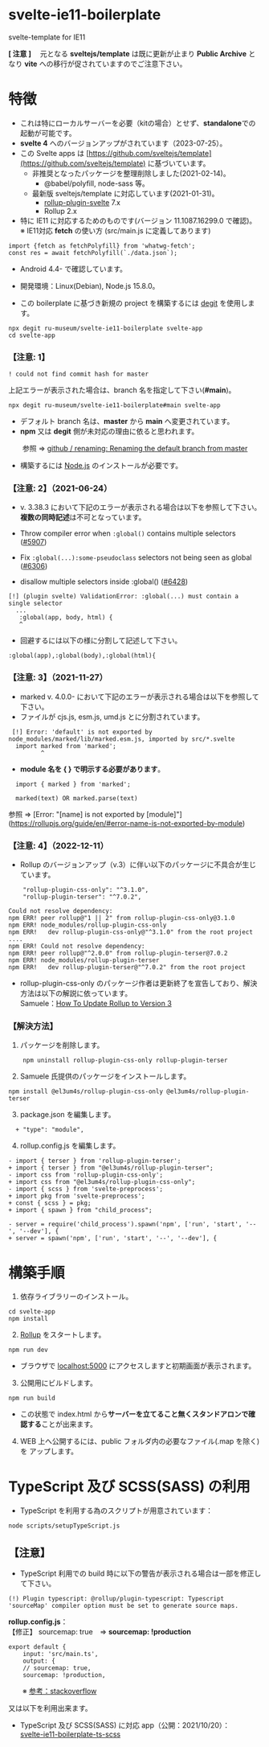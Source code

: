 # svelte-ie11-boilerplate
svelte-template for IE11  

**[ 注意 ]** 　元となる **sveltejs/template** は既に更新が止まり **Public Archive** となり **vite** への移行が促されていますのでご注意下さい。  
# 特徴
- これは特にローカルサーバーを必要（kitの場合）とせず、**standalone**での起動が可能です。
- **svelte 4** へのバージョンアップがされています（2023-07-25）。  
- この Svelte apps は [https://github.com/sveltejs/template](https://github.com/sveltejs/template) に基づいています。
  - 非推奨となったパッケージを整理削除しました(2021-02-14)。
     - @babel/polyfill, node-sass 等。
  - 最新版 sveltejs/template に対応しています(2021-01-31)。
     - [rollup-plugin-svelte](https://github.com/sveltejs/rollup-plugin-svelte/blob/master/CHANGELOG.md) 7.x  
     - Rollup 2.x
- 特に IE11 に対応するためのものです(バージョン 11.1087.16299.0 で確認)。  
※  IE11対応 **fetch** の使い方 (src/main.js に定義してあります) 
 ```
import {fetch as fetchPolyfill} from 'whatwg-fetch';  
const res = await fetchPolyfill(`./data.json`);
```
- Android 4.4- で確認しています。  

- 開発環境：Linux(Debian), Node.js 15.8.0。  

- この boilerplate に基づき新規の project を構築するには [degit](https://github.com/Rich-Harris/degit) を使用します。

```
npx degit ru-museum/svelte-ie11-boilerplate svelte-app
cd svelte-app
```

### 【注意: 1】
```
! could not find commit hash for master
```
上記エラーが表示された場合は、branch 名を指定して下さい(**#main**)。
```
npx degit ru-museum/svelte-ie11-boilerplate#main svelte-app
```

- デフォルト branch 名は、**master** から **main** へ変更されています。
- **npm** 又は **degit** 側が未対応の理由に依ると思われます。

　　参照 ⇒ [github / renaming: Renaming the default branch from master](https://github.com/github/renaming)

- 構築するには [Node.js](https://nodejs.org/) のインストールが必要です。

### 【注意: 2】（2021-06-24）
- v. 3.38.3 において下記のエラーが表示される場合は以下を参照して下さい。  
**複数の同時記述**は不可となっています。 

- Throw compiler error when <code>:global()</code> contains multiple selectors (<a href="https://github.com/sveltejs/svelte/issues/5907">#5907</a>)
- Fix <code>:global(...):some-pseudoclass</code> selectors not being seen as global (<a href="https://github.com/sveltejs/svelte/issues/6306">#6306</a>)
- disallow multiple selectors inside :global() (<a href="https://github.com/sveltejs/svelte/issues/6428">#6428</a>)

```
[!] (plugin svelte) ValidationError: :global(...) must contain a single selector
  ...
   :global(app, body, html) {
   ^
```
- 回避するには以下の様に分割して記述して下さい。
```
:global(app),:global(body),:global(html){ 
```
### 【注意: 3】（2021-11-27）
- marked v. 4.0.0- において下記のエラーが表示される場合は以下を参照して下さい。  
- ファイルが cjs.js, esm.js, umd.js とに分割されています。
```
 [!] Error: 'default' is not exported by node_modules/marked/lib/marked.esm.js, imported by src/*.svelte
  import marked from 'marked';
         ^
```
- **module 名を { } で明示する必要があります**。
```
  import { marked } from 'marked';
  
  marked(text) OR marked.parse(text) 
```
参照 ⇒ [Error: "&#91;name&#93; is not exported by &#91;module&#93;"] (https://rollupjs.org/guide/en/#error-name-is-not-exported-by-module)

### 【注意: 4】（2022-12-11）
* Rollup のバージョンアップ（v.3）に伴い以下のパッケージに不具合が生じています。
```
    "rollup-plugin-css-only": "^3.1.0",
    "rollup-plugin-terser": "^7.0.2",
```
```
Could not resolve dependency:
npm ERR! peer rollup@"1 || 2" from rollup-plugin-css-only@3.1.0
npm ERR! node_modules/rollup-plugin-css-only
npm ERR!   dev rollup-plugin-css-only@"^3.1.0" from the root project
....
npm ERR! Could not resolve dependency:
npm ERR! peer rollup@"^2.0.0" from rollup-plugin-terser@7.0.2
npm ERR! node_modules/rollup-plugin-terser
npm ERR!   dev rollup-plugin-terser@"^7.0.2" from the root project
```
* rollup-plugin-css-only のパッケージ作者は更新終了を宣告しており、解決方法は以下の解説に依っています。  
Samuele：[How To Update Rollup to Version 3](https://betterprogramming.pub/how-to-update-rollup-to-version-3-10c59139cbeb)

### 【解決方法】

1. パッケージを削除します。
```
    npm uninstall rollup-plugin-css-only rollup-plugin-terser
```
2. Samuele 氏提供のパッケージをインストールします。
```
npm install @el3um4s/rollup-plugin-css-only @el3um4s/rollup-plugin-terser
```
3. package.json を編集します。
```
  + "type": "module",
```
4. rollup.config.js を編集します。
```
- import { terser } from 'rollup-plugin-terser';
+ import { terser } from "@el3um4s/rollup-plugin-terser";
- import css from 'rollup-plugin-css-only';
+ import css from "@el3um4s/rollup-plugin-css-only";
- import { scss } from 'svelte-preprocess';
+ import pkg from 'svelte-preprocess';
+ const { scss } = pkg;
+ import { spawn } from "child_process";

- server = require('child_process').spawn('npm', ['run', 'start', '--', '--dev'], {
+ server = spawn('npm', ['run', 'start', '--', '--dev'], {
```


# 構築手順

1. 依存ライブラリーのインストール。

```
cd svelte-app
npm install
```

2. [Rollup](https://rollupjs.org/) をスタートします。

```
npm run dev
```

- ブラウザで [localhost:5000](http://localhost:5000/) にアクセスしますと初期画面が表示されます。

3. 公開用にビルドします。

```
npm run build
```
- この状態で index.html から**サーバーを立てること無くスタンドアロンで確認する**ことが出来ます。  

4. WEB 上へ公開するには、public フォルダ内の必要なファイル(.map を除く)を アップします。
 

# TypeScript 及び SCSS(SASS) の利用

- TypeScript を利用する為のスクリプトが用意されています：
```
node scripts/setupTypeScript.js 
```
## 【注意】

* TypeScript 利用での build 時に以下の警告が表示される場合は一部を修正して下さい。
```
(!) Plugin typescript: @rollup/plugin-typescript: Typescript 'sourceMap' compiler option must be set to generate source maps.
```
**rollup.config.js**：  
【修正】  sourcemap: true　⇒ **sourcemap: !production**

```
export default {
    input: 'src/main.ts',
    output: {
    // sourcemap: true,  
    sourcemap: !production,
```
　　※ [参考：stackoverflow](https://stackoverflow.com/questions/63128597/how-to-get-rid-of-the-rollup-plugin-typescript-rollup-sourcemap-option-must)  
  
又は以下を利用出来ます。

- TypeScript 及び SCSS(SASS) に対応 app（公開：2021/10/20）：  
[svelte-ie11-boilerplate-ts-scss](https://github.com/ru-museum/svelte-ie11-boilerplate-ts-scss)



